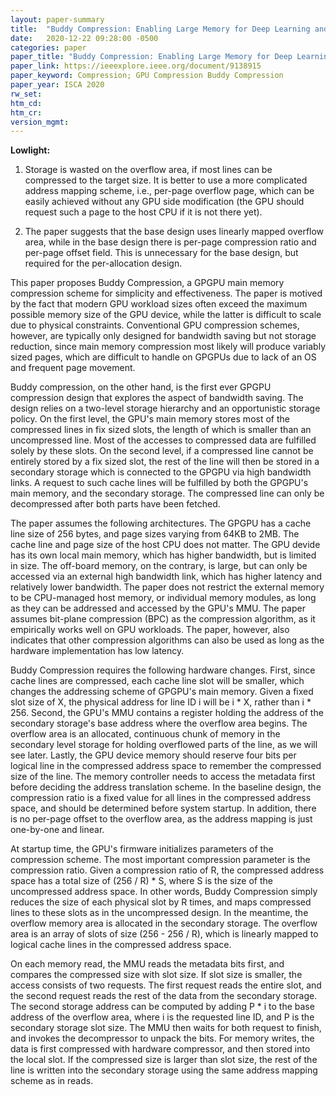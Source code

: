 ```yaml
---
layout: paper-summary
title:  "Buddy Compression: Enabling Large Memory for Deep Learning and HPC Workloads on GPU"
date:   2020-12-22 09:28:00 -0500
categories: paper
paper_title: "Buddy Compression: Enabling Large Memory for Deep Learning and HPC Workloads on GPU"
paper_link: https://ieeexplore.ieee.org/document/9138915
paper_keyword: Compression; GPU Compression Buddy Compression
paper_year: ISCA 2020
rw_set:
htm_cd:
htm_cr:
version_mgmt:
---
```


**Lowlight:**

1. Storage is wasted on the overflow area, if most lines can be compressed to the target size. It is better to use
   a more complicated address mapping scheme, i.e., per-page overflow page, which can be easily achieved without
   any GPU side modification (the GPU should request such a page to the host CPU if it is not there yet).

2. The paper suggests that the base design uses linearly mapped overflow area, while in the base design there is 
   per-page compression ratio and per-page offset field. This is unnecessary for the base design, but required
   for the per-allocation design.

This paper proposes Buddy Compression, a GPGPU main memory compression scheme for simplicity and effectiveness.
The paper is motived by the fact that modern GPU workload sizes often exceed the maximum possible memory size 
of the GPU device, while the latter is difficult to scale due to physical constraints.
Conventional GPU compression schemes, however, are typically only designed for bandwidth saving but not storage 
reduction, since main memory compression most likely will produce variably sized pages, which are difficult to
handle on GPGPUs due to lack of an OS and frequent page movement.

Buddy compression, on the other hand, is the first ever GPGPU compression design that explores the aspect of bandwidth
saving. The design relies on a two-level storage hierarchy and an opportunistic storage policy. 
On the first level, the GPU's main memory stores most of the compressed lines in fix sized slots, the length of which
is smaller than an uncompressed line. Most of the accesses to compressed data are fulfilled solely by these slots.
On the second level, if a compressed line cannot be entirely stored by a fix sized slot, the rest of the line will then
be stored in a secondary storage which is connected to the GPGPU via high bandwidth links.
A request to such cache lines will be fulfilled by both the GPGPU's main memory, and the secondary storage. The 
compressed line can only be decompressed after both parts have been fetched.

The paper assumes the following architectures. The GPGPU has a cache line size of 256 bytes, and page sizes varying from
64KB to 2MB. The cache line and page size of the host CPU does not matter. 
The GPU devide has its own local main memory, which has higher bandwidth, but is limited in size.
The off-board memory, on the contrary, is large, but can only be accessed via an external high bandwidth link, which
has higher latency and relatively lower bandwidth.
The paper does not restrict the external memory to be CPU-managed host memory, or individual memory modules, as long
as they can be addressed and accessed by the GPU's MMU.
The paper assumes bit-plane compression (BPC) as the compression algorithm, as it empirically works well on GPU 
workloads. The paper, however, also indicates that other compression algorithms can also be used as long as 
the hardware implementation has low latency.

Buddy Compression requires the following hardware changes. First, since cache lines are compressed, each cache line
slot will be smaller, which changes the addressing scheme of GPGPU's main memory. Given a fixed slot size of X,
the physical address for line ID i will be i * X, rather than i * 256. Second, the GPU's MMU contains a register 
holding the address of the secondary storage's base address where the overflow area begins. The overflow area is an
allocated, continuous chunk of memory in the secondary level storage for holding overflowed parts of the line, as we
will see later. Lastly, the GPU device memory should reserve four bits per logical line in the compressed address space
to remember the compressed size of the line. The memory controller needs to access the metadata first before deciding
the address translation scheme. In the baseline design, the compression ratio is a fixed value for all lines in the
compressed address space, and should be determined before system startup. In addition, there is no per-page offset
to the overflow area, as the address mapping is just one-by-one and linear.

At startup time, the GPU's firmware initializes parameters of the compression scheme. The most important compression
parameter is the compression ratio. Given a compression ratio of R, the compressed address space has a total size
of (256 / R) * S, where S is the size of the uncompressed address space. In other words, Buddy Compression simply 
reduces the size of each physical slot by R times, and maps compressed lines to these slots as in the uncompressed 
design.
In the meantime, the overflow memory area is allocated in the secondary storage. The overflow area is an array of 
slots of size (256 - 256 / R), which is linearly mapped to logical cache lines in the compressed address space.

On each memory read, the MMU reads the metadata bits first, and compares the compressed size with slot size.
If slot size is smaller, the access consists of two requests. The first request reads the entire slot, and the 
second request reads the rest of the data from the secondary storage. The second storage address can be computed
by adding P * i to the base address of the overflow area, where i is the requested line ID, and P is the secondary 
storage slot size.
The MMU then waits for both request to finish, and invokes the decompressor to unpack the bits.
For memory writes, the data is first compressed with hardware compressor, and then stored into the local slot.
If the compressed size is larger than slot size, the rest of the line is written into the secondary storage
using the same address mapping scheme as in reads.


